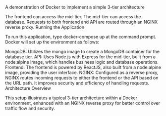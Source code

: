 A demonstration of Docker to implement a simple 3-tier architecture

The frontend can access the mid-tier.
The mid-tier can access the database.
Requests to both frontend and API are routed through an NGINX reverse proxy.
Running the Application

To run this application, type docker-compose up at the command prompt. Docker will set up the environment as follows:

MongoDB: Utilizes the mongo image to create a MongoDB container for the database tier.
API: Uses Node.js with Express for the mid-tier, built from a node:alpine image, which handles business logic and database operations.
Frontend: The frontend is powered by ReactJS, also built from a node:alpine image, providing the user interface.
NGINX: Configured as a reverse proxy, NGINX routes incoming requests to either the frontend or the API based on the URL path. It improves security and efficiency of handling requests.
Architecture Overview

This setup illustrates a typical 3-tier architecture within a Docker environment, enhanced with an NGINX reverse proxy for better control over traffic flow and security.
